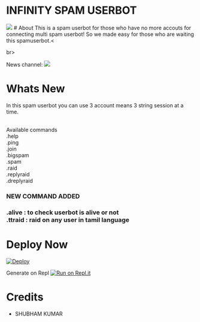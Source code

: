 # INFINITY SPAM USERBOT
<img src="https://telegra.ph/file/ad11ba61b5505bc087268.jpg">
# About 
This is a spam userbot for those who have no more accouts for connecting multi spam userbot!
So we made easy for those who are waiting this spamuserbot.<

br>

News channel: <a  href="https://t.me/Philips_bots" alt="Philips Bot"> <img  src="https://img.shields.io/badge/%F0%9F%92%A1-Philips%20Updates-9cf" /> </a> 

# Whats New 
In this spam userbot you can use 3 account means 3 string session at a time.


<br> Available commands <br>
.help <br>
.ping <br>
.join <br>
.bigspam <br>
.spam <br>
.raid <br>
.replyraid <br>
.dreplyraid <br>

<h3> NEW COMMAND ADDED <h3>
 .alive : to check userbot is alive or not <br>
 .ttraid : raid on any user in tamil language <br>
   
# Deploy Now 

[![Deploy](https://www.herokucdn.com/deploy/button.svg)](https://heroku.com/deploy?template=https://github.com/shubham-king/Infinity_spambot)

Generate on Repl [![Run on Repl.it](https://repl.it/badge/github/YukkiBot/YukkiSpamBot)](https://replit.com/@shubham-king/Infinity-Spam-bot)

# Credits
- SHUBHAM KUMAR

   




